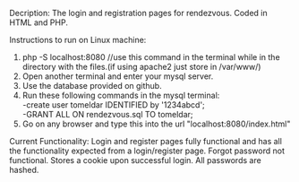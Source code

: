 Decription: The login and registration pages for rendezvous. Coded in HTML and PHP. 

Instructions to run on Linux machine:  
1. php -S localhost:8080 //use this command in the terminal while in the directory with the files.(if using apache2 just store in /var/www/)  
2. Open another terminal and enter your mysql server.  
3. Use the database provided on github.  
3. Run these following commands in the mysql terminal:  
      -create user tomeldar IDENTIFIED by '1234abcd';  
      -GRANT ALL ON rendezvous.sql TO tomeldar;  
4. Go on any browser and type this into the url "localhost:8080/index.html"  

Current Functionality:
Login and register pages fully functional and has all the functionality expected from a login/register page. Forgot password not functional. Stores a cookie upon successful login. All passwords are hashed.
